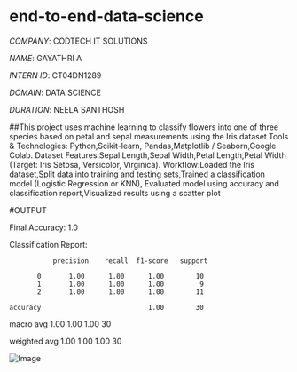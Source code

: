  # end-to-end-data-science

*COMPANY*: CODTECH IT SOLUTIONS

*NAME*: GAYATHRI A

*INTERN ID*: CT04DN1289

*DOMAIN*: DATA SCIENCE

*DURATION*: NEELA SANTHOSH

##This project uses machine learning to classify flowers into one of three species based on petal and sepal measurements using the Iris dataset.Tools & Technologies:
Python,Scikit-learn, Pandas,Matplotlib / Seaborn,Google Colab. Dataset Features:Sepal Length,Sepal Width,Petal Length,Petal Width (Target: Iris Setosa, Versicolor, Virginica). Workflow:Loaded the Iris dataset,Split data into training and testing sets,Trained a classification model (Logistic Regression or KNN), Evaluated model using accuracy and classification report,Visualized results using a scatter plot

#OUTPUT

Final Accuracy: 1.0

Classification Report:

               precision    recall  f1-score   support

           0       1.00      1.00      1.00        10
           1       1.00      1.00      1.00         9
           2       1.00      1.00      1.00        11

    accuracy                           1.00        30
   
   macro avg       1.00      1.00      1.00        30
   
weighted avg       1.00      1.00      1.00        30

![Image](https://github.com/user-attachments/assets/57c5099e-c284-4b03-b2ae-f75b87c62b55)
